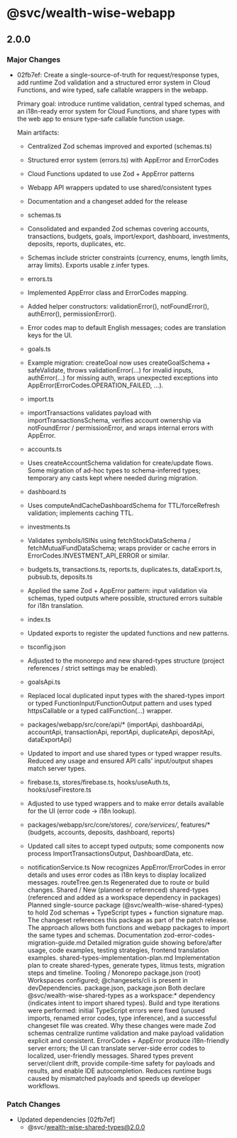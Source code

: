 # @svc/wealth-wise-webapp

## 2.0.0

### Major Changes

- 02fb7ef: Create a single-source-of-truth for request/response types, add runtime Zod validation and a structured error system in Cloud Functions, and wire typed, safe callable wrappers in the webapp.

  Primary goal: introduce runtime validation, central typed schemas, and an i18n-ready error system for Cloud Functions, and share types with the web app to ensure type-safe callable function usage.

  Main artifacts:

  - Centralized Zod schemas improved and exported (schemas.ts)
  - Structured error system (errors.ts) with AppError and ErrorCodes
  - Cloud Functions updated to use Zod + AppError patterns
  - Webapp API wrappers updated to use shared/consistent types
  - Documentation and a changeset added for the release

  - schemas.ts
  - Consolidated and expanded Zod schemas covering accounts, transactions, budgets, goals, import/export, dashboard, investments, deposits, reports, duplicates, etc.
  - Schemas include stricter constraints (currency, enums, length limits, array limits). Exports usable z.infer types.
  - errors.ts
  - Implemented AppError class and ErrorCodes mapping.
  - Added helper constructors: validationError(), notFoundError(), authError(), permissionError().
  - Error codes map to default English messages; codes are translation keys for the UI.
  - goals.ts
  - Example migration: createGoal now uses createGoalSchema + safeValidate, throws validationError(...) for invalid inputs, authError(...) for missing auth, wraps unexpected exceptions into AppError(ErrorCodes.OPERATION_FAILED, ...).
  - import.ts
  - importTransactions validates payload with importTransactionsSchema, verifies account ownership via notFoundError / permissionError, and wraps internal errors with AppError.
  - accounts.ts
  - Uses createAccountSchema validation for create/update flows. Some migration of ad-hoc types to schema-inferred types; temporary any casts kept where needed during migration.
  - dashboard.ts
  - Uses computeAndCacheDashboardSchema for TTL/forceRefresh validation; implements caching TTL.
  - investments.ts
  - Validates symbols/ISINs using fetchStockDataSchema / fetchMutualFundDataSchema; wraps provider or cache errors in ErrorCodes.INVESTMENT_API_ERROR or similar.
  - budgets.ts, transactions.ts, reports.ts, duplicates.ts, dataExport.ts, pubsub.ts, deposits.ts
  - Applied the same Zod + AppError pattern: input validation via schemas, typed outputs where possible, structured errors suitable for i18n translation.
  - index.ts
  - Updated exports to register the updated functions and new patterns.
  - tsconfig.json
  - Adjusted to the monorepo and new shared-types structure (project references / strict settings may be enabled).
  - goalsApi.ts
  - Replaced local duplicated input types with the shared-types import or typed FunctionInput/FunctionOutput pattern and uses typed httpsCallable or a typed callFunction(...) wrapper.
  - packages/webapp/src/core/api/\* (importApi, dashboardApi, accountApi, transactionApi, reportApi, duplicateApi, depositApi, dataExportApi)
  - Updated to import and use shared types or typed wrapper results. Reduced any usage and ensured API calls' input/output shapes match server types.
  - firebase.ts, stores/firebase.ts, hooks/useAuth.ts, hooks/useFirestore.ts
  - Adjusted to use typed wrappers and to make error details available for the UI (error code -> i18n lookup).
  - packages/webapp/src/core/stores/_, core/services/_, features/\* (budgets, accounts, deposits, dashboard, reports)
  - Updated call sites to accept typed outputs; some components now process ImportTransactionsOutput, DashboardData, etc.
  - notificationService.ts
    Now recognizes AppError/ErrorCodes in error details and uses error codes as i18n keys to display localized messages.
    routeTree.gen.ts
    Regenerated due to route or build changes.
    Shared / New (planned or referenced)
    shared-types (referenced and added as a workspace dependency in packages)
    Planned single-source package (@svc/wealth-wise-shared-types) to hold Zod schemas + TypeScript types + function signature map. The changeset references this package as part of the patch release.
    The approach allows both functions and webapp packages to import the same types and schemas.
    Documentation
    zod-error-codes-migration-guide.md
    Detailed migration guide showing before/after usage, code examples, testing strategies, frontend translation examples.
    shared-types-implementation-plan.md
    Implementation plan to create shared-types, generate types, litmus tests, migration steps and timeline.
    Tooling / Monorepo
    package.json (root)
    Workspaces configured; @changesets/cli is present in devDependencies.
    package.json, package.json
    Both declare @svc/wealth-wise-shared-types as a workspace:\* dependency (indicates intent to import shared types).
    Build and type iterations were performed: initial TypeScript errors were fixed (unused imports, renamed error codes, type inference), and a successful changeset file was created.
    Why these changes were made
    Zod schemas centralize runtime validation and make payload validation explicit and consistent.
    ErrorCodes + AppError produce i18n-friendly server errors; the UI can translate server-side error codes to localized, user-friendly messages.
    Shared types prevent server/client drift, provide compile-time safety for payloads and results, and enable IDE autocompletion.
    Reduces runtime bugs caused by mismatched payloads and speeds up developer workflows.

### Patch Changes

- Updated dependencies [02fb7ef]
  - @svc/wealth-wise-shared-types@2.0.0
